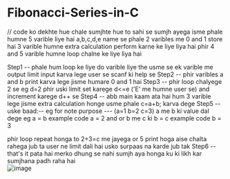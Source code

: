 # Fibonacci-Series-in-C
// code ko dekhte hue chale sumjhte hue to sahi se sumjh ayega 
isme phale humne 5 varible liye hai a,b,c,d,e name se
phale 2 varibles me 0 and 1 store hai 3 varible humne extra calculation perform karne ke liye liya hai phir
 4 and 5 varible humne loop chalne ke liye liya hai
 
Step1 -- phale hum loop ke liye do varible liye the usme se ek varible me output limit input karva lege user se scanf ki help se 
Step2 -- phir varibles a and b print karva lege jisme humare 0 and 1 hai 
Step3 -- phir loop chalyege 2 se eg d=2 phir uski limit set karege d<=e ('E' me humne user se) and increment karege d++ se
Step4 -- abb main kaam ata hai hum 3 varible lege jisme extra calculation honge usme phale c=a+b; karva dege 
Step5 -- uske baad:--
eg for note purpose --- (a=1
                         b=2
                         c=3)
                      a me b ki value dal dege eg    a = b
                                     example code    a = 2
                                                     and
                                     or b me c ki    b = c
                                     example code    b = 3
                                     
 phir loop repeat honga to 2+3=c me jayega or 5 print hoga aise chalta rahega jub ta user ne limit dali hai usko surpaas na karde jub tak
Step6 -- that's it pata hai merko dhung se nahi sumjh aya honga ku ki likh kar sumjhana padh raha hai                                    
![image](https://user-images.githubusercontent.com/111748076/200157424-08f7c378-3b66-4869-9e38-b2d88075d480.png)
